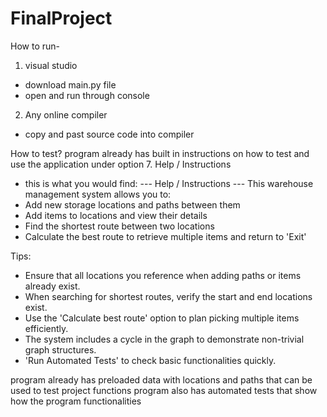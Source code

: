 # FinalProject
How to run-
1. visual studio
- download main.py file
- open and run through console
2. Any online compiler
- copy and past source code into compiler

How to test?
program already has built in instructions on how to test and use the application under option 7. Help / Instructions
- this is what you would find:
 --- Help / Instructions ---
This warehouse management system allows you to:
- Add new storage locations and paths between them
- Add items to locations and view their details
- Find the shortest route between two locations
- Calculate the best route to retrieve multiple items and return to 'Exit'

Tips:
- Ensure that all locations you reference when adding paths or items already exist.
- When searching for shortest routes, verify the start and end locations exist.
- Use the 'Calculate best route' option to plan picking multiple items efficiently.
- The system includes a cycle in the graph to demonstrate non-trivial graph structures.
- 'Run Automated Tests' to check basic functionalities quickly.

program already has preloaded data with locations and paths that can be used to test project functions
program also has automated tests that show how the program functionalities

